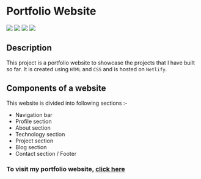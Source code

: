 # Portfolio Website

![](https://img.shields.io/badge/-HTML-orange)
![](https://img.shields.io/badge/-CSS-green)
![](https://img.shields.io/badge/-PORTFOLIO-blue)
![](https://img.shields.io/badge/-NETLIFY-red)


## Description

This project is a portfolio website to showcase the projects that I have built so far. It is created using `HTML` and `CSS` and is hosted on `Netlify`.

## Components of a website

This website is divided into following sections :-

- Navigation bar
- Profile section
- About section
- Technology section
- Project section
- Blog section
- Contact section / Footer

### To visit my portfolio website, [click here](https://syed-ibrahim-portfolio.netlify.app/)